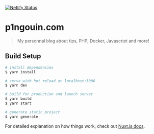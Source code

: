 [![Netlify Status](https://api.netlify.com/api/v1/badges/8bb5ed41-dfde-4f1a-8d61-c075849a366b/deploy-status)](https://app.netlify.com/sites/romantic-kepler-7d7754/deploys)

# p1ngouin.com

> My personnal blog about tips, PHP, Docker, Javascript and more!

## Build Setup

``` bash
# install dependencies
$ yarn install

# serve with hot reload at localhost:3000
$ yarn dev

# build for production and launch server
$ yarn build
$ yarn start

# generate static project
$ yarn generate
```

For detailed explanation on how things work, check out [Nuxt.js docs](https://nuxtjs.org).
